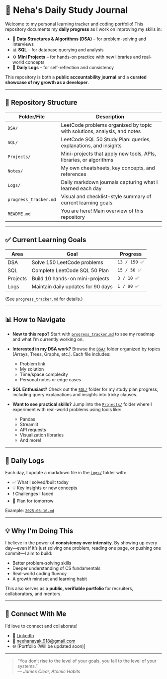 # 🌟 Neha's Daily Study Journal

Welcome to my personal learning tracker and coding portfolio! This repository documents my **daily progress** as I work on improving my skills in:

- 🧮 **Data Structures & Algorithms (DSA)** – for problem-solving and interviews
- 📊 **SQL** – for database querying and analysis
- ⚙️ **Mini Projects** – for hands-on practice with new libraries and real-world concepts
- 📝 **Daily Logs** – for self-reflection and consistency

This repository is both a **public accountability journal** and a **curated showcase of my growth as a developer**.

---

## 📁 Repository Structure

| Folder/File       | Description                                                                 |
|-------------------|-----------------------------------------------------------------------------|
| `DSA/`            | LeetCode problems organized by topic with solutions, analysis, and notes |
| `SQL/`            | LeetCode SQL 50 Study Plan: queries, explanations, and insights             |
| `Projects/`       | Mini-projects that apply new tools, APIs, libraries, or algorithms          |
| `Notes/`          | My own cheatsheets, key concepts, and references                           |
| `Logs/`           | Daily markdown journals capturing what I learned each day                   |
| `progress_tracker.md` | Visual and checklist-style summary of current learning goals            |
| `README.md`       | You are here! Main overview of this repository                              |

---

## ✅ Current Learning Goals

| Area      | Goal                           | Progress       |
|-----------|--------------------------------|----------------|
| DSA       | Solve 150 LeetCode problems    | `13 / 150 ✅`   |
| SQL       | Complete LeetCode SQL 50 Plan  | `15 / 50 ✅`    |
| Projects  | Build 10 hands-on mini-projects| `3 / 10 ✅`     |
| Logs      | Maintain daily updates for 90 days | `1 / 90 ✅` |

(See [`progress_tracker.md`](./progress_tracker.md) for details.)

---

## 📊 How to Navigate

- **New to this repo?**
  Start with [`progress_tracker.md`](./progress_tracker.md) to see my roadmap and what I’m currently working on.

- **Interested in my DSA work?**
  Browse the [`DSA/`](./DSA/) folder organized by topics (Arrays, Trees, Graphs, etc.). Each file includes:
  - Problem link
  - My solution
  - Time/space complexity
  - Personal notes or edge cases

- **SQL Enthusiast?**
  Check out the [`SQL/`](./SQL/) folder for my study plan progress, including query explanations and insights into tricky clauses.

- **Want to see practical skills?**
  Jump into the [`Projects/`](./Projects/) folder where I experiment with real-world problems using tools like:
  - Pandas
  - Streamlit
  - API requests
  - Visualization libraries
  - And more!

---

## 🔁 Daily Logs

Each day, I update a markdown file in the [`Logs/`](./Logs/) folder with:

- ✅ What I solved/built today
- 💡 Key insights or new concepts
- ❗ Challenges I faced
- 📅 Plan for tomorrow

Example: [`2025-05-16.md`](./Logs/2025-05-16.md)

---

## 💡 Why I'm Doing This

I believe in the power of **consistency over intensity**. By showing up every day—even if it’s just solving one problem, reading one page, or pushing one commit—I aim to build:

- Better problem-solving skills
- Deeper understanding of CS fundamentals
- Real-world coding fluency
- A growth mindset and learning habit

This also serves as a **public, verifiable portfolio** for recruiters, collaborators, and mentors.

---

## 📣 Connect With Me

I'd love to connect and collaborate!

- 💼 [LinkedIn](https://www.linkedin.com/in/neha-v-nayak/)
- 📧 neehanayak.918@gmail.com
- 🌐 [Portfolio (Will be updated soon)]

---

> “You don’t rise to the level of your goals, you fall to the level of your systems.”  
> — *James Clear, Atomic Habits*
